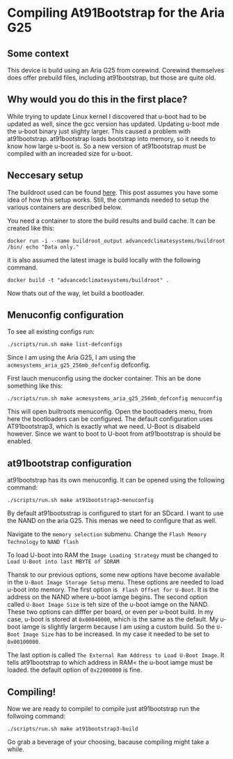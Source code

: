 # Compiling At91Bootstrap for the Aria G25

## Some context

This device is build using an Aria G25 from corewind. Corewind themselves does offer prebuild files, including at91bootstrap, but those are quite old.

## Why would you do this in the first place?

While trying to update Linux kernel I discovered that u-boot had to be updated as well, since the gcc version has updated. Updating u-boot mde the u-boot binary just slighty larger. This caused a problem with at91bootstrap. at91bootstrap loads bootstrap into memory, so it needs to know how large u-boot is. So a new version of at91bootstrap must be compiled with an increaded size for u-boot.

## Neccesary setup 

The buildroot used can be found [here][0]. This post assumes you have some idea of how this setup works. Still, the commands needed to setup the various containers are described below.

You need a container to store the build results and build cache. It can be created like this:
```
docker run -i --name buildroot_output advancedclimatesystems/buildroot /bin/ echo "Data only."
```

it is also assumed the latest image is build locally with the following command. 
```
docker build -t "advancedclimatesystems/buildroot" .
```
Now thats out of the way, let build a bootloader.

## Menuconfig configuration

To see all existing configs run:

```
./scripts/run.sh make list-defconfigs
```

Since I am using the Aria G25, I am using the `acmesystems_aria_g25_256mb_defconfig` defconfig. 

First lauch menuconfig using the docker container. This an be done something like this:

```
./scripts/run.sh make acmesystems_aria_g25_256mb_defconfig menuconfig
```

This will open builtroots menuconfig. Open the bootloaders menu, from here the bootloaders can be configured. 
The default configuration uses AT91bootstrap3, which is exactly what we need. U-Boot is disabeld however. Since we want to boot to U-boot from at91bootstrap is should be enabled.

## at91bootstrap configuration
at91bootstrap has its own menuconfig. It can be opened using the following command:
```
./scripts/run.sh make at91bootstrap3-menuconfig
``` 

By default at91bootsstrap is configured to start for an SDcard. I want to use the NAND on the aria G25. This menas we need to configure that as well.

Navigate to the `memory selection` submenu. Change the `Flash Memory Technology` to `NAND flash`

To load U-boot into RAM the `Image Loading Strategy` must be changed to   `Load U-Boot into last MBYTE of SDRAM`

Thansk to our previous options, some new options have become available in the `U-Boot Image Storage Setup` menu. These options are needed to load u-boot into memory. The first option is ` Flash Offset for U-Boot`. It is the address on the NAND where u-boot iamge begins. The second option called `U-Boot Image Size` is teh size of the u-boot iamge on the NAND. These two options can difffer per board, or even per u-boot build. In my case, u-boot is stored at `0x00040000`, which is the same as the default.
My u-boot iamge is slightly largerm because I am using a custom build. So the  `U-Boot Image Size` has to be increased. In my case it needed to be set to  `0x00100000`. 

The last option is called `The External Ram Address to Load U-Boot Image`. It tells at91bootstrap to which address in RAM< the u-boot iamge must be loaded. the default option of `0x22000000` is fine.


## Compiling!
Now we are ready to compile! to compile just at91bootstrap run the follwoing command:
```
./scripts/run.sh make at91bootstrap3-build
``` 
Go grab a beverage of your choosing, bacause compiling might take a while. 




[0]: https://github.com/AdvancedClimateSystems/docker-buildroot